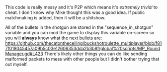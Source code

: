 This code is really messy and it's P2P which means it's *extremely trivial* to cheat. I don't know why Mike thought this was a good idea. If public matchmaking is added, then it will be a shitshow.

All of the bullets in the shotgun are stored in the "sequence_in_shotgun" variable and you can mod the game to display this variable on-screen so you will **always** know what the next bullets are:
https://github.com/thecatontheceiling/buckshotroulette_multiplayer/blob/f817f018045457a09b5c03e12606353dda2b3b8f/global%20scripts/MP_RoundManager.gd#L423
There's likely other things you can do like sending malformed packets to mess with other people but I didn't bother trying that out myself.
